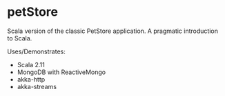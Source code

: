 # petStore
Scala version of the classic PetStore application.  A pragmatic introduction to Scala.

Uses/Demonstrates:
- Scala 2.11
- MongoDB with ReactiveMongo
- akka-http
- akka-streams
